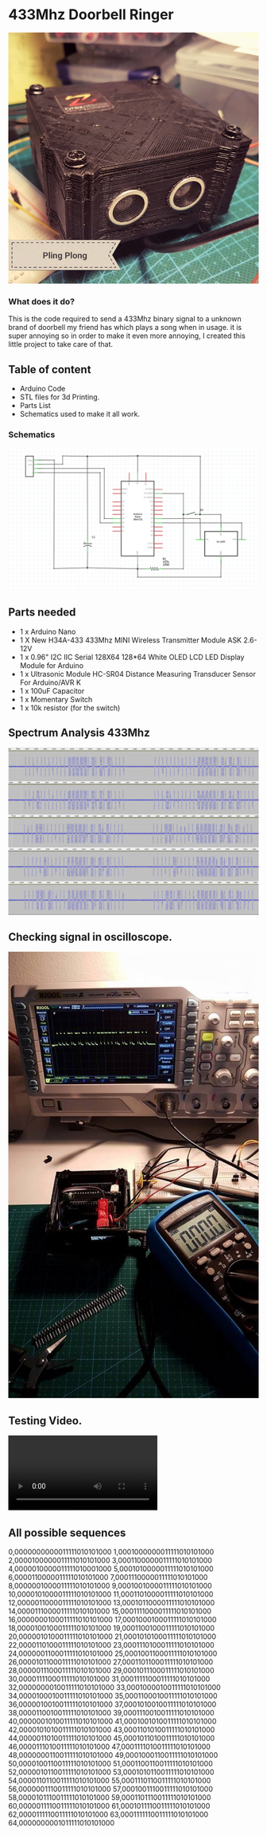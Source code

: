 # 433Mhz Doorbell Ringer
![](Photos/front-view.jpg)

### What does it do?
This is the code required to send a 433Mhz binary signal to a unknown brand
of doorbell my friend has which plays a song when in usage. it is super annoying
so in order to make it even more annoying, I created this little project to take care of that.

## Table of content
* Arduino Code
* STL files for 3d Printing.
* Parts List
* Schematics used to make it all work.

### Schematics
![](Photos/433mhz-schematics.png)

## Parts needed
* 1 x Arduino Nano
* 1 X New H34A-433 433Mhz MINI Wireless Transmitter Module ASK 2.6-12V
* 1 x 0.96" I2C IIC Serial 128X64 128*64 White OLED LCD LED Display Module for Arduino
* 1 x Ultrasonic Module HC-SR04 Distance Measuring Transducer Sensor For Arduino/AVR K
* 1 x 100uF Capacitor
* 1 x Momentary Switch
* 1 x 10k resistor (for the switch)

## Spectrum Analysis 433Mhz
![](Photos/spectrum-analysis-in-audacity.png)

## Checking signal in oscilloscope.
![](Photos/checking-signal-on-oscilloscope.jpg)

## Testing Video.
![](Photos/433mhz-test-with-spectrum-analyzer.mp4)


## All possible sequences
0,0000000000011111010101000
1,0001000000011111010101000
2,0000100000011111010101000
3,0001100000011111010101000
4,0000010000011111010001000
5,0001010000011111010101000
6,0000110000011111010101000
7,0001110000011111010101000
8,0000001000011111010101000
9,0001001000011111010101000
10,0000101000011111010101000
11,0001101000011111010101000
12,0000011000011111010101000
13,0001011000011111010101000
14,0000111000011111010101000
15,0001111000011111010101000
16,0000000100011111010101000
17,0001000100011111010101000
18,0000100100011111010101000
19,0001100100011111010101000
20,0000010100011111010101000
21,0001010100011111010101000
22,0000110100011111010101000
23,0001110100011111010101000
24,0000001100011111010101000
25,0001001100011111010101000
26,0000101100011111010101000
27,0001101100011111010101000
28,0000011100011111010101000
29,0001011100011111010101000
30,0000111100011111010101000
31,0001111100011111010101000
32,0000000010011111010101000
33,0001000010011111010101000
34,0000100010011111010101000
35,0001100010011111010101000
36,0000010010011111010101000
37,0001010010011111010101000
38,0000110010011111010101000
39,0001110010011111010101000
40,0000001010011111010101000
41,0001001010011111010101000
42,0000101010011111010101000
43,0001101010011111010101000
44,0000011010011111010101000
45,0001011010011111010101000
46,0000111010011111010101000
47,0001111010011111010101000
48,0000000110011111010101000
49,0001000110011111010101000
50,0000100110011111010101000
51,0001100110011111010101000
52,0000010110011111010101000
53,0001010110011111010101000
54,0000110110011111010101000
55,0001110110011111010101000
56,0000001110011111010101000
57,0001001110011111010101000
58,0000101110011111010101000
59,0001101110011111010101000
60,0000011110011111010101000
61,0001011110011111010101000
62,0000111110011111010101000
63,0001111110011111010101000
64,0000000001011111010101000
